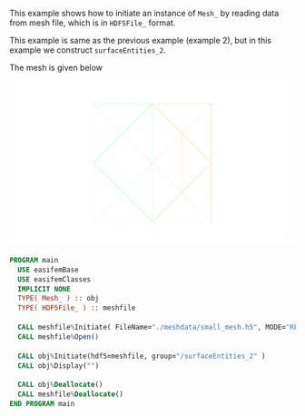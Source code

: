 This example shows how to initiate an instance of `Mesh_` by reading data from mesh file, which is in `HDF5File_` format.

This example is same as the previous example (example 2), but in this example we construct `surfaceEntities_2`.

The mesh is given below

![](../figures/mesh.png)

```fortran
PROGRAM main
  USE easifemBase
  USE easifemClasses
  IMPLICIT NONE
  TYPE( Mesh_ ) :: obj
  TYPE( HDF5File_ ) :: meshfile

  CALL meshfile%Initiate( FileName="./meshdata/small_mesh.h5", MODE="READ" )
  CALL meshfile%Open()

  CALL obj%Initiate(hdf5=meshfile, group="/surfaceEntities_2" )
  CALL obj%Display("")

  CALL obj%Deallocate()
  CALL meshfile%Deallocate()
END PROGRAM main
```
